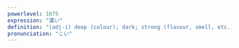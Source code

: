 ```yaml
---
powerlevel: 1075
expression: "濃い"
definition: "(adj-i) deep (colour); dark; strong (flavour, smell, etc.); thick (consistency); dense; strong (possibility, etc.); thick (i.e. \"as thick as thieves\"); close; deep (love, etc.); (P)"
pronunciation: "こい"
---
```

